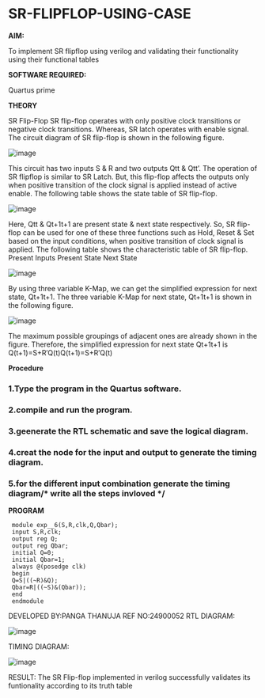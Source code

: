 # SR-FLIPFLOP-USING-CASE

**AIM:**

To implement  SR flipflop using verilog and validating their functionality using their functional tables

**SOFTWARE REQUIRED:**

Quartus prime

**THEORY**

SR Flip-Flop SR flip-flop operates with only positive clock transitions or negative clock transitions. Whereas, SR latch operates with enable signal. The circuit diagram of SR flip-flop is shown in the following figure.

![image](https://github.com/naavaneetha/SR-FLIPFLOP-USING-CASE/assets/154305477/0f710028-ad52-4d3e-9276-8714cf023a25)

 
This circuit has two inputs S & R and two outputs Qtt & Qtt’. The operation of SR flipflop is similar to SR Latch. But, this flip-flop affects the outputs only when positive transition of the clock signal is applied instead of active enable. The following table shows the state table of SR flip-flop.

![image](https://github.com/naavaneetha/SR-FLIPFLOP-USING-CASE/assets/154305477/dabfc4f4-87e3-4cbc-9472-f89ee1b5ed30)

 
Here, Qtt & Qt+1t+1 are present state & next state respectively. So, SR flip-flop can be used for one of these three functions such as Hold, Reset & Set based on the input conditions, when positive transition of clock signal is applied. The following table shows the characteristic table of SR flip-flop. Present Inputs Present State Next State

![image](https://github.com/naavaneetha/SR-FLIPFLOP-USING-CASE/assets/154305477/dd90d16c-aec5-4290-a586-e2346b1e9eb5)

 
By using three variable K-Map, we can get the simplified expression for next state, Qt+1t+1. The three variable K-Map for next state, Qt+1t+1 is shown in the following figure.

![image](https://github.com/naavaneetha/SR-FLIPFLOP-USING-CASE/assets/154305477/473efad6-d70b-4ca7-aeb7-898bbfca319f)

 
The maximum possible groupings of adjacent ones are already shown in the figure. Therefore, the simplified expression for next state Qt+1t+1 is Q(t+1)=S+R′Q(t)Q(t+1)=S+R′Q(t)

**Procedure**


### 1.Type the program in the Quartus software.
### 2.compile and run the program.
### 3.geenerate the RTL schematic and save the logical diagram.
### 4.creat the node for the input and output to generate the timing diagram.
### 5.for the different input combination generate the timing diagram/* write all the steps invloved */

**PROGRAM**
````
 module exp__6(S,R,clk,Q,Qbar);
 input S,R,clk;
 output reg Q;
 output reg Qbar;
 initial Q=0;
 initial Qbar=1;
 always @(posedge clk)
 begin
 Q=S|((~R)&Q);
 Qbar=R|((~S)&(Qbar));
 end
 endmodule
````
DEVELOPED BY:PANGA THANUJA
REF NO:24900052
RTL DIAGRAM:

![image](https://github.com/user-attachments/assets/22ea07e4-6ac5-4f06-b12d-de116f5b5681)

TIMING DIAGRAM:

![image](https://github.com/user-attachments/assets/2ce3e2e7-b2db-404b-af50-b2b753279e1d)


RESULT:
The SR Flip-flop implemented in verilog successfully validates its funtionality according to
 its truth table

